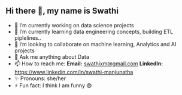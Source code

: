 ## Hi there 👋, my name is Swathi

- 🔭 I’m currently working on data science projects
- 🌱 I’m currently learning data engineering concepts, building ETL piplelines..
- 👯 I’m looking to collaborate on machine learning, Analytics and AI projects
- 💬 Ask me anything about Data
- 📫 How to reach me:
  **Email:** swathixm@gmail.com
  **LinkedIn:** https://www.linkedin.com/in/swathi-manjunatha
- ✨ Pronouns: she/her
- ⚡ Fun fact: I think I am funny 😄 
  
<!--
**swathi-manjunatha/swathi-manjunatha** is a ✨ _special_ ✨ repository because its `README.md` (this file) appears on your GitHub profile.

Here are some ideas to get you started:

- 🔭 I’m currently working on ...
- 🌱 I’m currently learning ...
- 👯 I’m looking to collaborate on ...
- 🤔 I’m looking for help with ...
- 💬 Ask me about ...
- 📫 How to reach me: ...
- 😄 Pronouns: ...
- ⚡ Fun fact: ...
-->
